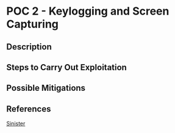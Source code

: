 # POC 2 - Keylogging and Screen Capturing

## Description



## Steps to Carry Out Exploitation



## Possible Mitigations



## References

[Sinister](https://github.com/PushpenderIndia/Sinister/tree/master)  

